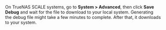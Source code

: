 &NewLine;

On TrueNAS SCALE systems, go to **System > Advanced**, then click **Save Debug** and wait for the file to download to your local system. 
Generating the debug file might take a few minutes to complete. After that, it downloads to your system.
